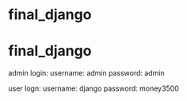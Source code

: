 # final_django
# final_django
admin login:
username: admin
password: admin

user logn:
username: django
password: money3500
